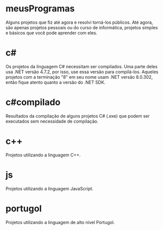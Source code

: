 # meusProgramas
Alguns projetos que fiz até agora e resolvi torná-los públicos. Até agora, são apenas projetos pessoais ou do curso de informática, projetos simples e básicos que você pode aprender com eles.


  # c#
  Os projetos da linguagem C# necessitam ser compilados. Uma parte deles usa .NET versão 4.7.2, por isso, use essa versão para compilá-los. Aqueles projetos com a terminação "8"    em seu nome usam .NET versão 8.0.302, então fique atento quanto a versão do .NET SDK.
  
  # c#compilado
  Resultados da compilação de alguns projetos C# (.exe) que podem ser executados sem necessidade de compilação.

  # c++
  Projetos utilizando a linguagem C++.

  # js
  Projetos utilizando a linguagem JavaScript.
  
  # portugol
  Projetos utilizando a linguagem de alto nível Portugol.
